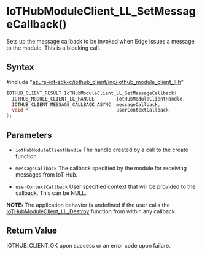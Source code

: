 # IoTHubModuleClient_LL_SetMessageCallback()

Sets up the message callback to be invoked when Edge issues a message to the module. This is a blocking call.

## Syntax

\#include "[azure-iot-sdk-c/iothub_client/inc/iothub_module_client_ll.h](../iothub-module-client-ll-h.md)"  
```C
IOTHUB_CLIENT_RESULT IoTHubModuleClient_LL_SetMessageCallback(
  IOTHUB_MODULE_CLIENT_LL_HANDLE        iotHubModuleClientHandle,
  IOTHUB_CLIENT_MESSAGE_CALLBACK_ASYNC  messageCallback,
  void *                                userContextCallback
);
```

## Parameters
* `iotHubModuleClientHandle` The handle created by a call to the create function. 

* `messageCallback` The callback specified by the module for receiving messages from IoT Hub. 

* `userContextCallback` User specified context that will be provided to the callback. This can be NULL.

**NOTE:** The application behavior is undefined if the user calls the [IoTHubModuleClient_LL_Destroy](../iothub-module-client-ll-h/iothubmoduleclient-ll-destroy.md) function from within any callback.

## Return Value
IOTHUB_CLIENT_OK upon success or an error code upon failure.

